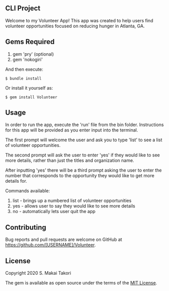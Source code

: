 ## CLI Project

Welcome to my Volunteer App! This app was created to help users find volunteer opportunities focused on reducing hunger in Atlanta, GA.

## Gems Required

 1) gem 'pry' (optional)
 2) gem 'nokogiri'

And then execute:

    $ bundle install

Or install it yourself as:

    $ gem install Volunteer

## Usage

In order to run the app, execute the 'run' file from the bin folder.
Instructions for this app will be provided as you enter input into the terminal.

The first prompt will welcome the user and ask you to type 'list' to see a list of volunteer opportunities. 

The second prompt will ask the user to enter 'yes' if they would like to see more details, rather than just the titles and organization name.

After inputting 'yes' there will be a third prompt asking the user to enter the number that corresponds to the opportunity they would like to get more details for.

Commands available:
1. list - brings up a numbered list of volunteer opportunities
2. yes - allows user to say they would like to see more details
3. no - automatically lets user quit the app

## Contributing

Bug reports and pull requests are welcome on GitHub at https://github.com/[USERNAME]/Volunteer.


## License

Copyright 2020 S. Makai Takori

The gem is available as open source under the terms of the [MIT License](https://opensource.org/licenses/MIT).
